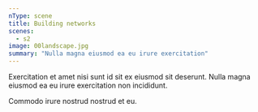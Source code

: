 ```yaml
---
nType: scene
title: Building networks
scenes:
  - s2
image: 00landscape.jpg
summary: "Nulla magna eiusmod ea eu irure exercitation"
---
```

Exercitation et amet nisi sunt id sit ex eiusmod sit deserunt.
Nulla magna eiusmod ea eu irure exercitation non incididunt.

Commodo irure nostrud nostrud et eu.